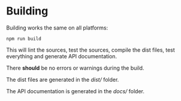 # Building

Building works the same on all platforms:
```
npm run build
```
This will lint the sources, test the sources, compile the dist files, test everything and generate API documentation.

There **should** be no errors or warnings during the build.

The dist files are generated in the *dist/* folder.

The API documentation is generated in the *docs/* folder.
